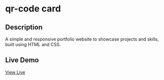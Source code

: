 # qr-code card 

## Description
A simple and responsive portfolio website to showcase projects and skills, built using HTML and CSS.

## Live Demo
[View Live ](https://qr-code-project-developerdj.netlify.app/)
